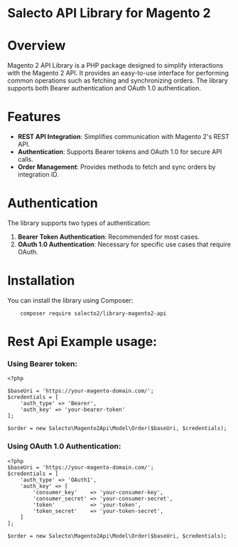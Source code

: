 # Salecto API Library for Magento 2

# Overview
Magento 2 API Library is a PHP package designed to simplify interactions with the Magento 2 API. It provides an easy-to-use interface for performing common operations such as fetching and synchronizing orders. The library supports both Bearer authentication and OAuth 1.0 authentication.

# Features
- **REST API Integration**: Simplifies communication with Magento 2's REST API.
- **Authentication**: Supports Bearer tokens and OAuth 1.0 for secure API calls.
- **Order Management**: Provides methods to fetch and sync orders by integration ID.

# Authentication
The library supports two types of authentication:
1. **Bearer Token Authentication**: Recommended for most cases.
2. **OAuth 1.0 Authentication**: Necessary for specific use cases that require OAuth.

# Installation
You can install the library using Composer:
```
    composer require salecto2/library-magento2-api
```

# Rest Api Example usage:

### Using Bearer token:
```
<?php

$baseUri = 'https://your-magento-domain.com/';
$credentials = [
    'auth_type' => 'Bearer',
    'auth_key' => 'your-bearer-token'
];

$order = new Salecto\Magento2Api\Model\Order($baseUri, $credentials);

```

### Using OAuth 1.0 Authentication:
```
<?php
$baseUri = 'https://your-magento-domain.com/';
$credentials = [
    'auth_type' => 'OAuth1',
    'auth_key' => [
        'consumer_key'    => 'your-consumer-key',
        'consumer_secret' => 'your-consumer-secret',
        'token'           => 'your-token',
        'token_secret'    => 'your-token-secret',
    ]
];

$order = new Salecto\Magento2Api\Model\Order($baseUri, $credentials);

```
